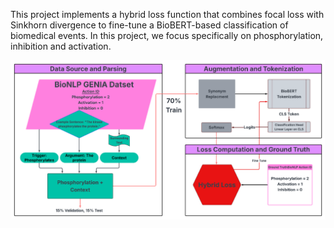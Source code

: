



This project implements a hybrid loss function that combines focal loss with Sinkhorn divergence to fine-tune a BioBERT-based classification of biomedical events. In this project, we focus specifically on phosphorylation, inhibition and activation. 

<p align="center">
  <img src="figures/Picture1.png" alt="Workflow Diagram" width="700"/>
</p>


